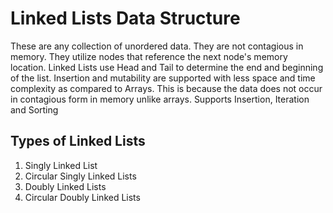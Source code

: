 # Linked Lists Data Structure

These are any  collection of unordered data. They are not contagious in memory. They utilize nodes that reference the next node's memory location.
Linked Lists use Head and Tail to determine the end and beginning of the list. Insertion and mutability are supported with less space and time complexity as compared to Arrays. This is because the data does not occur in contagious form in memory unlike arrays.  Supports Insertion, Iteration and Sorting

## Types of Linked Lists

1. Singly Linked List
2. Circular Singly Linked Lists
3. Doubly Linked Lists
4. Circular Doubly Linked Lists
